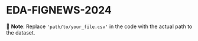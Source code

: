 # EDA-FIGNEWS-2024

📌 **Note**: Replace `'path/to/your_file.csv'` in the code with the actual path to the dataset.
